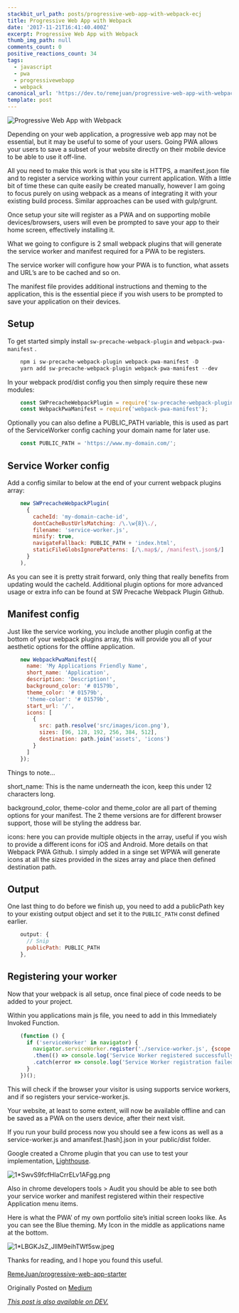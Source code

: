 ```yaml
---
stackbit_url_path: posts/progressive-web-app-with-webpack-ecj
title: Progressive Web App with Webpack
date: '2017-11-21T16:41:40.400Z'
excerpt: Progressive Web App with Webpack
thumb_img_path: null
comments_count: 0
positive_reactions_count: 34
tags:
  - javascript
  - pwa
  - progressivewebapp
  - webpack
canonical_url: 'https://dev.to/remejuan/progressive-web-app-with-webpack-ecj'
template: post
---
```



![Progressive Web App with Webpack](https://thepracticaldev.s3.amazonaws.com/i/3iyxw5l0u9h1hqki52rz.png)

Depending on your web application, a progressive web app may not be essential, but it may be useful to some of your users. Going PWA allows your users to save a subset of your website directly on their mobile device to be able to use it off-line.

All you need to make this work is that you site is HTTPS, a manifest.json file and to register a service working within your current application. With a little bit of time these can quite easily be created manually, however I am going to focus purely on using webpack as a means of integrating it with your existing build process. Similar approaches can be used with gulp/grunt.

Once setup your site will register as a PWA and on supporting mobile devices/browsers, users will even be prompted to save your app to their home screen, effectively installing it.

What we going to configure is 2 small webpack plugins that will generate the service worker and manifest required for a PWA to be registers.

The service worker will configure how your PWA is to function, what assets and URL’s are to be cached and so on.

The manifest file provides additional instructions and theming to the application, this is the essential piece if you wish users to be prompted to save your application on their devices.

## Setup

To get started simply install 
`sw-precache-webpack-plugin`
 and 
`webpack-pwa-manifest`
.


```javascript
    npm i sw-precache-webpack-plugin webpack-pwa-manifest -D
    yarn add sw-precache-webpack-plugin webpack-pwa-manifest --dev
```


In your webpack prod/dist config you then simply require these new modules:


```javascript
    const SWPrecacheWebpackPlugin = require('sw-precache-webpack-plugin');
    const WebpackPwaManifest = require('webpack-pwa-manifest');
```

Optionally you can also define a PUBLIC_PATH variable, this is used as part of the ServiceWorker config caching your domain name for later use.


```javascript
    const PUBLIC_PATH = 'https://www.my-domain.com/';
```

## Service Worker config

Add a config similar to below at the end of your current webpack plugins array:


```javascript
    new SWPrecacheWebpackPlugin(
      {
        cacheId: 'my-domain-cache-id',
        dontCacheBustUrlsMatching: /\.\w{8}\./,
        filename: 'service-worker.js',
        minify: true,
        navigateFallback: PUBLIC_PATH + 'index.html',
        staticFileGlobsIgnorePatterns: [/\.map$/, /manifest\.json$/]
      }
    ),
```


As you can see it is pretty strait forward, only thing that really benefits from updating would the cacheId. Additional plugin options for more advanced usage or extra info can be found at SW Precache Webpack Plugin Github.

## Manifest config

Just like the service working, you include another plugin config at the bottom of your webpack plugins array, this will provide you all of your aesthetic options for the offline application.


```javascript
    new WebpackPwaManifest({
      name: 'My Applications Friendly Name',
      short_name: 'Application',
      description: 'Description!',
      background_color: '# 01579b',
      theme_color: '# 01579b',
      'theme-color': '# 01579b',
      start_url: '/',
      icons: [
        {
          src: path.resolve('src/images/icon.png'),
          sizes: [96, 128, 192, 256, 384, 512],
          destination: path.join('assets', 'icons')
        }
      ]
    });
```


Things to note…

short_name: This is the name underneath the icon, keep this under 12 characters long.

background_color, theme-color and theme_color are all part of theming options for your manifest. The 2 theme versions are for different browser support, those will be styling the address bar.

icons: here you can provide multiple objects in the array, useful if you wish to provide a different icons for iOS and Android. More details on that Webpack PWA Github.
I simply added in a singe set WPWA will generate icons at all the sizes provided in the sizes array and place then defined destination path.

## Output

One last thing to do before we finish up, you need to add a publicPath key to your existing output object and set it to the 
`PUBLIC_PATH`
 const defined earlier.


```javascript
    output: {
      // Snip
      publicPath: PUBLIC_PATH
    },
```


## Registering your worker

Now that your webpack is all setup, once final piece of code needs to be added to your project.

Within you applications main js file, you need to add in this Immediately Invoked Function.


```javascript
    (function () {
      if ('serviceWorker' in navigator) {
        navigator.serviceWorker.register('./service-worker.js', {scope: '/'})
        .then(() => console.log('Service Worker registered successfully.'))
        .catch(error => console.log('Service Worker registration failed:', error));
      }
    })();
```


This will check if the browser your visitor is using supports service workers, and if so registers your service-worker.js.

Your website, at least to some extent, will now be available offline and can be saved as a PWA on the users device, after their next visit.

If you run your build process now you should see a few icons as well as a service-worker.js and amanifest.[hash].json in your public/dist folder.

Google created a Chrome plugin that you can use to test your implementation, [Lighthouse](https://chrome.google.com/webstore/detail/lighthouse/blipmdconlkpinefehnmjammfjpmpbjk?hl=en).

![1*SwvS9fcfHIaCrrELv1AFgg.png](https://steemitimages.com/DQmQKL3F6dvzReyNwwKsowxS6G49agT93QbRYfb8L82kbHN/1*SwvS9fcfHIaCrrELv1AFgg.png)

Also in chrome developers tools > Audit you should be able to see both your service worker and manifest registered within their respective Application menu items.

Here is what the PWA’ of my own portfolio site’s initial screen looks like. As you can see the Blue theming. My Icon in the middle as applications name at the bottom.

![1*LBGKJsZ_JllM9eihTWf5sw.jpeg](https://steemitimages.com/DQmSZwGex9U38F9PEufBQyAbHUwuAeaRKPBVMVzjQLsM74B/1*LBGKJsZ_JllM9eihTWf5sw.jpeg)

Thanks for reading, and I hope you found this useful.

[RemeJuan/progressive-web-app-starter](https://github.com/RemeJuan/progressive-web-app-starter)

Originally Posted on [Medium](https://codeburst.io/progressive-web-app-with-webpack-198b073f6c74)

*[This post is also available on DEV.](https://dev.to/remejuan/progressive-web-app-with-webpack-ecj)*


<script>
const parent = document.getElementsByTagName('head')[0];
const script = document.createElement('script');
script.type = 'text/javascript';
script.src = 'https://cdnjs.cloudflare.com/ajax/libs/iframe-resizer/4.1.1/iframeResizer.min.js';
script.charset = 'utf-8';
script.onload = function() {
    window.iFrameResize({}, '.liquidTag');
};
parent.appendChild(script);
</script>    
